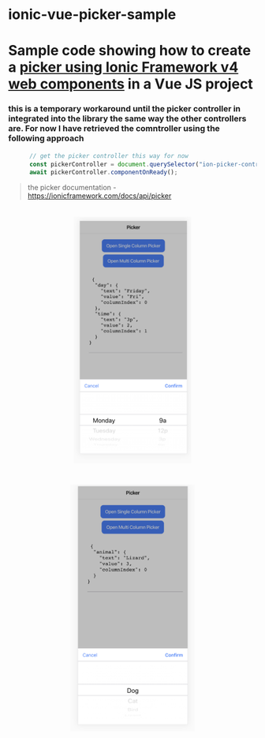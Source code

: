# ionic-vue-picker-sample


# Sample code showing how to create a [picker using Ionic Framework v4 web components](https://ionicframework.com/docs/api/picker) in a Vue JS project

### this is a temporary workaround until the picker controller in integrated into the library the same way the other controllers are. For now I have retrieved the comntroller using the following approach

```javascript
      // get the picker controller this way for now
      const pickerController = document.querySelector("ion-picker-controller");
      await pickerController.componentOnReady();
```
>the picker documentation - https://ionicframework.com/docs/api/picker

<center>
 <img src="https://raw.githubusercontent.com/aaronksaunders/ionic-vue-picker-sample/master/src/assets/Screen%20Shot-1.png" height="500" style="padding:20px">

 <img src="https://raw.githubusercontent.com/aaronksaunders/ionic-vue-picker-sample/master/src/assets/Screen%20Shot-2.png" height="500"  style="padding:20px">
 </center>